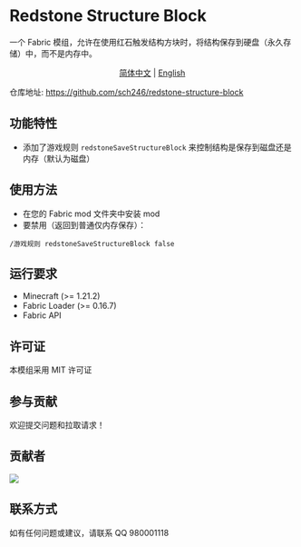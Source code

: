 # Redstone Structure Block

一个 Fabric 模组，允许在使用红石触发结构方块时，将结构保存到硬盘（永久存储）中，而不是内存中。

<p align="center">
    <a href="README_zh_cn.md">简体中文</a> | 
    <a href="README.md">English</a>
</p>

仓库地址: https://github.com/sch246/redstone-structure-block

## 功能特性

- 添加了游戏规则 `redstoneSaveStructureBlock` 来控制结构是保存到磁盘还是内存（默认为磁盘）

## 使用方法

- 在您的 Fabric mod 文件夹中安装 mod
- 要禁用（返回到普通仅内存保存）：
```
/游戏规则 redstoneSaveStructureBlock false
```

## 运行要求

- Minecraft (>= 1.21.2)
- Fabric Loader (>= 0.16.7)
- Fabric API

## 许可证

本模组采用 MIT 许可证

## 参与贡献

欢迎提交问题和拉取请求！

## 贡献者
<a href="https://github.com/sch246/redstone-structure-block/graphs/contributors">
  <img src="https://contrib.rocks/image?repo=sch246/redstone-structure-block" />
</a>  

## 联系方式

如有任何问题或建议，请联系 QQ 980001118
